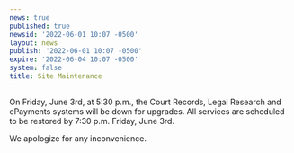 ```yaml
---
news: true
published: true
newsid: '2022-06-01 10:07 -0500'
layout: news
publish: '2022-06-01 10:07 -0500'
expire: '2022-06-04 10:07 -0500'
system: false
title: Site Maintenance
---
```

On Friday, June 3rd, at 5:30 p.m., the Court Records, Legal Research and ePayments systems will be down for upgrades. 
All services are scheduled to be restored by 7:30 p.m. Friday, June 3rd.

We apologize for any inconvenience.
